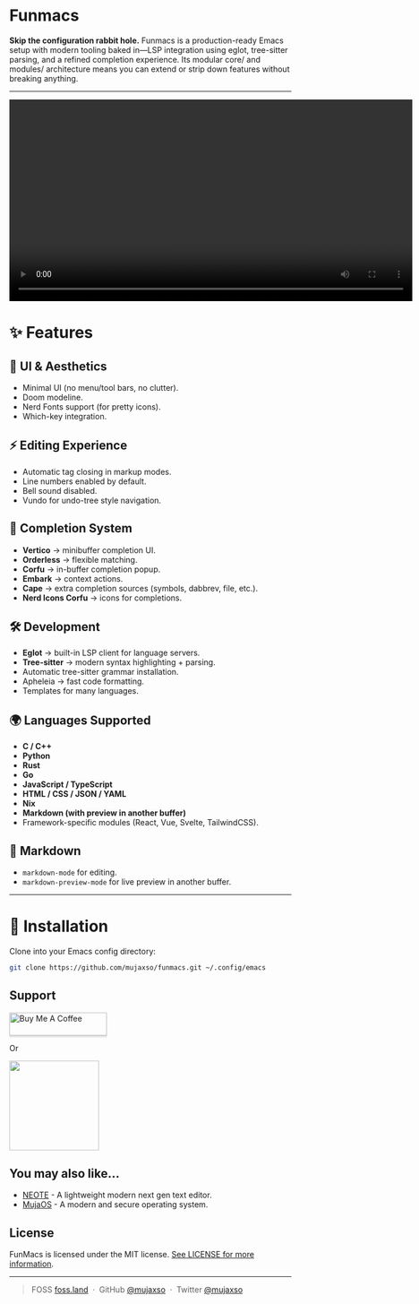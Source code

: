 # Funmacs

**Skip the configuration rabbit hole.** Funmacs is a production-ready Emacs setup with modern tooling baked in—LSP integration using eglot, tree-sitter parsing, and a refined completion experience. Its modular core/ and modules/ architecture means you can extend or strip down features without breaking anything.

---

<video src="https://github.com/user-attachments/assets/6aba4bbf-591a-4198-8597-613cb3c01877" controls width="720"></video>

# ✨ Features

## 🎨 UI & Aesthetics
- Minimal UI (no menu/tool bars, no clutter).
- Doom modeline.
- Nerd Fonts support (for pretty icons).
- Which-key integration.

## ⚡ Editing Experience
- Automatic tag closing in markup modes.
- Line numbers enabled by default.
- Bell sound disabled.
- Vundo for undo-tree style navigation.

## 🧩 Completion System
- **Vertico** → minibuffer completion UI.
- **Orderless** → flexible matching.
- **Corfu** → in-buffer completion popup.
- **Embark** → context actions.
- **Cape** → extra completion sources (symbols, dabbrev, file, etc.).
- **Nerd Icons Corfu** → icons for completions.

## 🛠 Development
- **Eglot** → built-in LSP client for language servers.
- **Tree-sitter** → modern syntax highlighting + parsing.
- Automatic tree-sitter grammar installation.
- Apheleia → fast code formatting.
- Templates for many languages.

## 🌍 Languages Supported
- **C / C++**
- **Python**
- **Rust**
- **Go**
- **JavaScript / TypeScript**
- **HTML / CSS / JSON / YAML**
- **Nix**
- **Markdown (with preview in another buffer)**
- Framework-specific modules (React, Vue, Svelte, TailwindCSS).

## 📝 Markdown
- `markdown-mode` for editing.
- `markdown-preview-mode` for live preview in another buffer.

---

# 🚀 Installation

Clone into your Emacs config directory:
```bash
git clone https://github.com/mujaxso/funmacs.git ~/.config/emacs
```

## Support

<a href="https://www.buymeacoffee.com/mujaxso" target="_blank"><img src="https://www.buymeacoffee.com/assets/img/custom_images/purple_img.png" alt="Buy Me A Coffee" style="height: 41px !important;width: 174px !important;box-shadow: 0px 3px 2px 0px rgba(190, 190, 190, 0.5) !important;-webkit-box-shadow: 0px 3px 2px 0px rgba(190, 190, 190, 0.5) !important;" ></a>

<p>Or</p> 

<a href="https://www.patreon.com/mujaxso">
	<img src="https://c5.patreon.com/external/logo/become_a_patron_button@2x.png" width="160">
</a>

## You may also like...

- [NEOTE](https://github.com/mujaxso/neote) - A lightweight modern next gen text editor. 
- [MujaOS](https://github.com/mujaxso/mujaos) - A modern and secure operating system.

## License

FunMacs is licensed under the MIT license. [See LICENSE for more information](https://github.com/mujaxso/funmacs/blob/main/LICENSE).

---

> FOSS [foss.land](https://www.foss.land) &nbsp;&middot;&nbsp;
> GitHub [@mujaxso](https://github.com/mujaxso) &nbsp;&middot;&nbsp;
> Twitter [@mujaxso](https://twitter.com/mujaxso)
